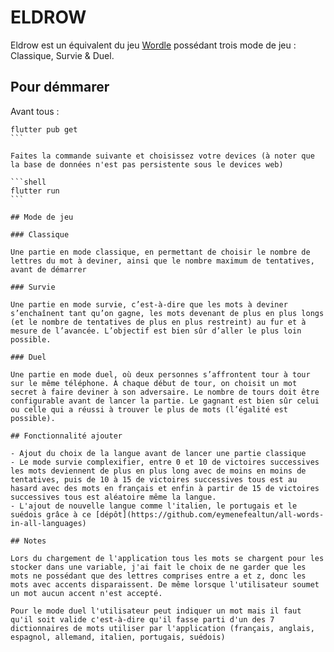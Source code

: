 # ELDROW

Eldrow est un équivalent du jeu [Wordle](https://www.nytimes.com/games/wordle/index.html) possédant trois mode de jeu : Classique, Survie & Duel.

## Pour démmarer

Avant tous :

````shell
flutter pub get
```

Faites la commande suivante et choisissez votre devices (à noter que la base de données n'est pas persistente sous le devices web)

```shell
flutter run
```

## Mode de jeu

### Classique

Une partie en mode classique, en permettant de choisir le nombre de lettres du mot à deviner, ainsi que le nombre maximum de tentatives, avant de démarrer

### Survie

Une partie en mode survie, c’est-à-dire que les mots à deviner s’enchaînent tant qu’on gagne, les mots devenant de plus en plus longs (et le nombre de tentatives de plus en plus restreint) au fur et à mesure de l’avancée. L’objectif est bien sûr d’aller le plus loin possible.

### Duel

Une partie en mode duel, où deux personnes s’affrontent tour à tour sur le même téléphone. À chaque début de tour, on choisit un mot secret à faire deviner à son adversaire. Le nombre de tours doit être configurable avant de lancer la partie. Le gagnant est bien sûr celui ou celle qui a réussi à trouver le plus de mots (l’égalité est possible).

## Fonctionnalité ajouter

- Ajout du choix de la langue avant de lancer une partie classique
- Le mode survie complexifier, entre 0 et 10 de victoires successives les mots deviennent de plus en plus long avec de moins en moins de tentatives, puis de 10 à 15 de victoires successives tous est au hasard avec des mots en français et enfin à partir de 15 de victoires successives tous est aléatoire même la langue.
- L'ajout de nouvelle langue comme l'italien, le portugais et le suédois grâce à ce [dépôt](https://github.com/eymenefealtun/all-words-in-all-languages) 

## Notes

Lors du chargement de l'application tous les mots se chargent pour les stocker dans une variable, j'ai fait le choix de ne garder que les mots ne possédant que des lettres comprises entre a et z, donc les mots avec accents disparaissent. De même lorsque l'utilisateur soumet un mot aucun accent n'est accepté.

Pour le mode duel l'utilisateur peut indiquer un mot mais il faut qu'il soit valide c'est-à-dire qu'il fasse parti d'un des 7 dictionnaires de mots utiliser par l'application (français, anglais, espagnol, allemand, italien, portugais, suédois)